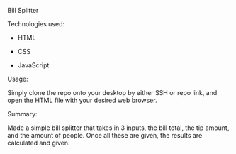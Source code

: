 Bill Splitter

Technologies used: 

- HTML

- CSS

- JavaScript

Usage: 

Simply clone the repo onto your desktop by either SSH or repo link, and open the HTML file
with your desired web browser.

Summary: 

Made a simple bill splitter that takes in 3 inputs, the bill total, the tip amount, and the
amount of people. Once all these are given, the results are calculated and given.
